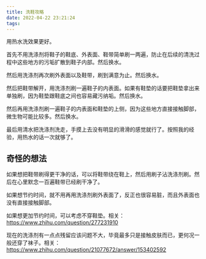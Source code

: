 ```yaml
---
title: 洗鞋攻略
date: 2022-04-22 23:21:24
tags:
---
```


用热水洗效果更好。

首先不用洗涤剂将鞋子的鞋底、外表面、鞋带简单刷一两遍，防止在后续的清洗过程中这些地方的污垢扩散到鞋子内部。然后换水。

然后用洗涤剂再次刷外表面以及鞋带，刷到满意为止。然后换水。

然后把鞋带解开，用洗涤剂刷一遍鞋子的内表面。如果有鞋垫的话要把鞋垫拿出来单独刷，因为鞋垫跟鞋底之间也容易藏污纳垢。然后换水。

然后再用洗涤剂刷一遍鞋子的内表面和鞋垫的上侧，因为这些地方直接接触脚部，微生物可能比较多。然后换水。

最后用清水把洗涤剂洗走，手摸上去没有明显的滑滑的感觉就行了。按照我的经验，用热水的话一次就够了。

## 奇怪的想法

如果想把鞋带刷得更干净的话，可以将鞋带绕在鞋上，然后用刷子沾洗涤剂刷。然后在心里默念一百遍鞋带已经刷干净了。

如果想节约时间，就不用再用洗涤剂刷外表面了，反正也很容易脏，而且外表面也没有直接接触脚部。

如果想更加节约时间，可以考虑不穿鞋垫。相关：<https://www.zhihu.com/question/277231910>

现在的洗涤剂有一点点残留应该问题不大，毕竟最多只是接触皮肤而已，更何况一般还穿了袜子。相关：<https://www.zhihu.com/question/21077672/answer/153402592>
